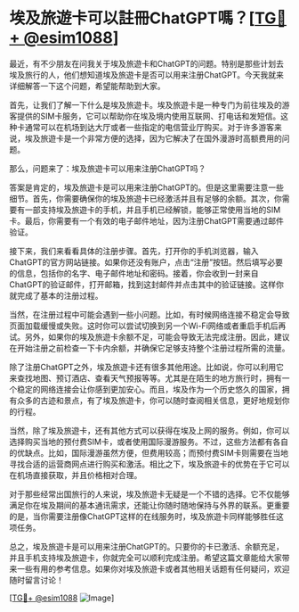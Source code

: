 # 埃及旅遊卡可以註冊ChatGPT嗎？[[TG💪+ @esim1088](https://t.me/s/esim1088)]

最近，有不少朋友在问我关于埃及旅遊卡和ChatGPT的问题。特别是那些计划去埃及旅行的人，他们想知道埃及旅遊卡是否可以用来注册ChatGPT。今天我就来详细解答一下这个问题，希望能帮助到大家。

首先，让我们了解一下什么是埃及旅遊卡。埃及旅遊卡是一种专门为前往埃及的游客提供的SIM卡服务，它可以帮助你在埃及境内使用互联网、打电话和发短信。这种卡通常可以在机场到达大厅或者一些指定的电信营业厅购买。对于许多游客来说，埃及旅遊卡是一个非常方便的选择，因为它解决了在国外漫游时高额费用的问题。

那么，问题来了：埃及旅遊卡可以用来注册ChatGPT吗？

答案是肯定的，埃及旅遊卡是可以用来注册ChatGPT的。但是这里需要注意一些细节。首先，你需要确保你的埃及旅遊卡已经激活并且有足够的余额。其次，你需要有一部支持埃及旅遊卡的手机，并且手机已经解锁，能够正常使用当地的SIM卡。最后，你需要有一个有效的电子邮件地址，因为注册ChatGPT需要通过邮件验证。

接下来，我们来看看具体的注册步骤。首先，打开你的手机浏览器，输入ChatGPT的官方网站链接。如果你还没有账户，点击“注册”按钮。然后填写必要的信息，包括你的名字、电子邮件地址和密码。接着，你会收到一封来自ChatGPT的验证邮件，打开邮箱，找到这封邮件并点击其中的验证链接。这样你就完成了基本的注册过程。

当然，在注册过程中可能会遇到一些小问题。比如，有时候网络连接不稳定会导致页面加载缓慢或失败。这时你可以尝试切换到另一个Wi-Fi网络或者重启手机后再试。另外，如果你的埃及旅遊卡余额不足，可能会导致无法完成注册。因此，建议在开始注册之前检查一下卡内余额，并确保它足够支持整个注册过程所需的流量。

除了注册ChatGPT之外，埃及旅遊卡还有很多其他用途。比如说，你可以利用它来查找地图、预订酒店、查看天气预报等等。尤其是在陌生的地方旅行时，拥有一个稳定的网络连接会让你感到更加安心。而且，埃及作为一个历史悠久的国家，拥有众多的古迹和景点，有了埃及旅遊卡，你可以随时查阅相关信息，更好地规划你的行程。

当然，除了埃及旅遊卡，还有其他方式可以获得在埃及上网的服务。例如，你可以选择购买当地的预付费SIM卡，或者使用国际漫游服务。不过，这些方法都有各自的优缺点。比如，国际漫游虽然方便，但费用较高；而预付费SIM卡则需要在当地寻找合适的运营商网点进行购买和激活。相比之下，埃及旅遊卡的优势在于它可以在机场直接获取，并且价格相对合理。

对于那些经常出国旅行的人来说，埃及旅遊卡无疑是一个不错的选择。它不仅能够满足你在埃及期间的基本通讯需求，还能让你随时随地保持与外界的联系。更重要的是，当你需要注册像ChatGPT这样的在线服务时，埃及旅遊卡同样能够胜任这项任务。

总之，埃及旅遊卡是可以用来注册ChatGPT的。只要你的卡已激活、余额充足，并且手机支持埃及旅遊卡，你就完全可以顺利完成注册。希望这篇文章能给大家带来一些有用的参考信息。如果你对埃及旅遊卡或者其他相关话题有任何疑问，欢迎随时留言讨论！

[[TG💪+ @esim1088](https://t.me/s/esim1088) ![Image](https://i.postimg.cc/4NQfJmqS/Snipaste-2025-05-13-00-14-12.png)]